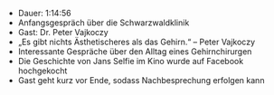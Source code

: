 - Dauer: 1:14:56
- Anfangsgespräch über die Schwarzwaldklinik
- Gast: Dr. Peter Vajkoczy
- „Es gibt nichts Ästhetischeres als das Gehirn.“ – Peter Vajkoczy
- Interessante Gespräche über den Alltag eines Gehirnchirurgen
- Die Geschichte von Jans Selfie im Kino wurde auf Facebook hochgekocht
- Gast geht kurz vor Ende, sodass Nachbesprechung erfolgen kann